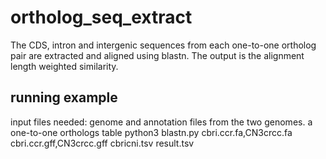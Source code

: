 # ortholog_seq_extract
The CDS, intron and intergenic sequences from each one-to-one ortholog pair are extracted and aligned using blastn. The output  is the alignment length weighted similarity.
## running example
input files needed: genome and annotation files from the two genomes. a one-to-one orthologs table
python3 blastn.py cbri.ccr.fa,CN3crcc.fa cbri.ccr.gff,CN3crcc.gff cbricni.tsv result.tsv
